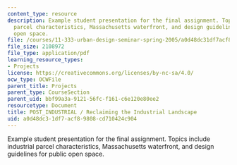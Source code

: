 ```yaml
---
content_type: resource
description: Example student presentation for the final assignment. Topics include  industrial
  parcel characteristics, Massachusetts waterfront, and design guidelines for public
  open space.
file: /courses/11-333-urban-design-seminar-spring-2005/a0d48dc31df7acf89808cd710424c904_recla_indu_lands.pdf
file_size: 2108972
file_type: application/pdf
learning_resource_types:
- Projects
license: https://creativecommons.org/licenses/by-nc-sa/4.0/
ocw_type: OCWFile
parent_title: Projects
parent_type: CourseSection
parent_uid: bbf99a3a-9121-56fc-f161-c6e120e80ee2
resourcetype: Document
title: POST_INDUSTRIAL / Reclaiming the Industrial Landscape
uid: a0d48dc3-1df7-acf8-9808-cd710424c904
---
```

Example student presentation for the final assignment. Topics include  industrial parcel characteristics, Massachusetts waterfront, and design guidelines for public open space.